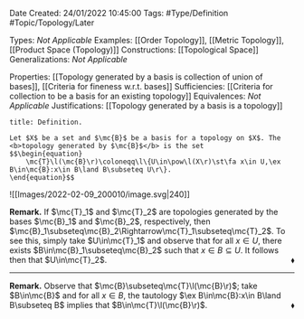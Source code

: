 <div class="topSpace"></div>

Date Created: 24/01/2022 10:45:00
Tags: #Type/Definition #Topic/Topology/Later

Types: <i>Not Applicable</i>
Examples: [[Order Topology]], [[Metric Topology]], [[Product Space (Topology)]]
Constructions: [[Topological Space]]
Generalizations: <i>Not Applicable</i>

Properties: [[Topology generated by a basis is collection of union of bases]], [[Criteria for fineness w.r.t. bases]]
Sufficiencies: [[Criteria for collection to be a basis for an existing topology]]
Equivalences: <i>Not Applicable</i>
Justifications: [[Topology generated by a basis is a topology]]

``` ad-Definition
title: Definition.

Let $X$ be a set and $\mc{B}$ be a basis for a topology on $X$. The <b>topology generated by $\mc{B}$</b> is the set
$$\begin{equation}
    \mc{T}\l(\mc{B}\r)\coloneqq\l\{U\in\pow\l(X\r)\st\fa x\in U,\ex B\in\mc{B}:x\in B\land B\subseteq U\r\}.
\end{equation}$$

```

![[Images/2022-02-09_200010/image.svg|240]]

<b>Remark.</b> If $\mc{T}_1$ and $\mc{T}_2$ are topologies generated by the bases $\mc{B}_1$ and $\mc{B}_2$, respectively, then $\mc{B}_1\subseteq\mc{B}_2\Rightarrow\mc{T}_1\subseteq\mc{T}_2$. To see this, simply take $U\in\mc{T}_1$ and observe that for all $x\in U$, there exists $B\in\mc{B}_1\subseteq\mc{B}_2$ such that $x\in B\subseteq U$. It follows then that $U\in\mc{T}_2$.<span style="float:right;">$\blacklozenge$</span> 

---

<b>Remark.</b> Observe that $\mc{B}\subseteq\mc{T}\l(\mc{B}\r)$; take $B\in\mc{B}$ and for all $x\in B$, the tautology $\ex B\in\mc{B}:x\in B\land B\subseteq B$ implies that $B\in\mc{T}\l(\mc{B}\r)$.<span style="float:right;">$\blacklozenge$</span>
